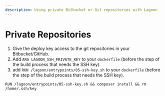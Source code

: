 ```yaml
---
description: Using private Bitbucket or Git repositories with Lagoon
---
```


# Private Repositories

1. Give the deploy key access to the git repositories in your Bitbucket/GitHub.
2. Add `ARG LAGOON_SSH_PRIVATE_KEY` to your `dockerfile` \(before the step of the build process that needs the SSH key\).
3. add `RUN /lagoon/entrypoints/05-ssh-key.sh` to your `dockerfile` \(before the step of the build process that needs the SSH key\).

`RUN /lagoon/entrypoints/05-ssh-key.sh && composer install && rm /home/.ssh/key`
